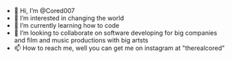 - 👋 Hi, I’m @Cored007
- 👀 I’m interested in changing the world
- 🌱 I’m currently learning how to code
- 💞️ I’m looking to collaborate on software developing for big companies and film and music productions with big artsts
- 📫 How to reach me, well you can get me on instagram at "therealcored"

<!---
Cored007/Cored007 is a ✨ special ✨ repository because its `README.md` (this file) appears on your GitHub profile.
You can click the Preview link to take a look at your changes.
--->
